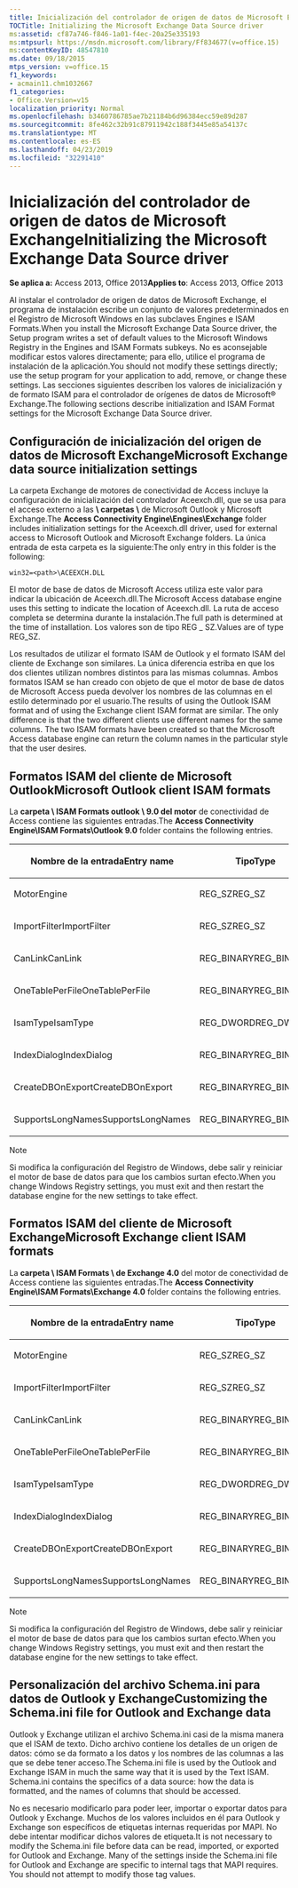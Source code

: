 ```yaml
---
title: Inicialización del controlador de origen de datos de Microsoft Exchange
TOCTitle: Initializing the Microsoft Exchange Data Source driver
ms:assetid: cf87a746-f846-1a01-f4ec-20a25e335193
ms:mtpsurl: https://msdn.microsoft.com/library/Ff834677(v=office.15)
ms:contentKeyID: 48547810
ms.date: 09/18/2015
mtps_version: v=office.15
f1_keywords:
- acmain11.chm1032667
f1_categories:
- Office.Version=v15
localization_priority: Normal
ms.openlocfilehash: b3460786785ae7b21184b6d96384ecc59e89d287
ms.sourcegitcommit: 8fe462c32b91c87911942c188f3445e85a54137c
ms.translationtype: MT
ms.contentlocale: es-ES
ms.lasthandoff: 04/23/2019
ms.locfileid: "32291410"
---
```

# <a name="initializing-the-microsoft-exchange-data-source-driver"></a><span data-ttu-id="20a5f-102">Inicialización del controlador de origen de datos de Microsoft Exchange</span><span class="sxs-lookup"><span data-stu-id="20a5f-102">Initializing the Microsoft Exchange Data Source driver</span></span>

<span data-ttu-id="20a5f-103">**Se aplica a:** Access 2013, Office 2013</span><span class="sxs-lookup"><span data-stu-id="20a5f-103">**Applies to**: Access 2013, Office 2013</span></span>

<span data-ttu-id="20a5f-104">Al instalar el controlador de origen de datos de Microsoft Exchange, el programa de instalación escribe un conjunto de valores predeterminados en el Registro de Microsoft Windows en las subclaves Engines e ISAM Formats.</span><span class="sxs-lookup"><span data-stu-id="20a5f-104">When you install the Microsoft Exchange Data Source driver, the Setup program writes a set of default values to the Microsoft Windows Registry in the Engines and ISAM Formats subkeys.</span></span> <span data-ttu-id="20a5f-105">No es aconsejable modificar estos valores directamente; para ello, utilice el programa de instalación de la aplicación.</span><span class="sxs-lookup"><span data-stu-id="20a5f-105">You should not modify these settings directly; use the setup program for your application to add, remove, or change these settings.</span></span> <span data-ttu-id="20a5f-106">Las secciones siguientes describen los valores de inicialización y de formato ISAM para el controlador de orígenes de datos de Microsoft® Exchange.</span><span class="sxs-lookup"><span data-stu-id="20a5f-106">The following sections describe initialization and ISAM Format settings for the Microsoft Exchange Data Source driver.</span></span>

## <a name="microsoft-exchange-data-source-initialization-settings"></a><span data-ttu-id="20a5f-107">Configuración de inicialización del origen de datos de Microsoft Exchange</span><span class="sxs-lookup"><span data-stu-id="20a5f-107">Microsoft Exchange data source initialization settings</span></span>

<span data-ttu-id="20a5f-108">La carpeta Exchange de motores de conectividad de Access incluye la configuración de inicialización del controlador Aceexch.dll, que se usa para el acceso externo a las **\\ carpetas \\** de Microsoft Outlook y Microsoft Exchange.</span><span class="sxs-lookup"><span data-stu-id="20a5f-108">The **Access Connectivity Engine\\Engines\\Exchange** folder includes initialization settings for the Aceexch.dll driver, used for external access to Microsoft Outlook and Microsoft Exchange folders.</span></span> <span data-ttu-id="20a5f-109">La única entrada de esta carpeta es la siguiente:</span><span class="sxs-lookup"><span data-stu-id="20a5f-109">The only entry in this folder is the following:</span></span>

`win32=<path>\ACEEXCH.DLL`

<span data-ttu-id="20a5f-110">El motor de base de datos de Microsoft Access utiliza este valor para indicar la ubicación de Aceexch.dll.</span><span class="sxs-lookup"><span data-stu-id="20a5f-110">The Microsoft Access database engine uses this setting to indicate the location of Aceexch.dll.</span></span> <span data-ttu-id="20a5f-111">La ruta de acceso completa se determina durante la instalación.</span><span class="sxs-lookup"><span data-stu-id="20a5f-111">The full path is determined at the time of installation.</span></span> <span data-ttu-id="20a5f-112">Los valores son de tipo REG \_ SZ.</span><span class="sxs-lookup"><span data-stu-id="20a5f-112">Values are of type REG\_SZ.</span></span>

<span data-ttu-id="20a5f-p104">Los resultados de utilizar el formato ISAM de Outlook y el formato ISAM del cliente de Exchange son similares. La única diferencia estriba en que los dos clientes utilizan nombres distintos para las mismas columnas. Ambos formatos ISAM se han creado con objeto de que el motor de base de datos de Microsoft Access pueda devolver los nombres de las columnas en el estilo determinado por el usuario.</span><span class="sxs-lookup"><span data-stu-id="20a5f-p104">The results of using the Outlook ISAM format and of using the Exchange client ISAM format are similar. The only difference is that the two different clients use different names for the same columns. The two ISAM formats have been created so that the Microsoft Access database engine can return the column names in the particular style that the user desires.</span></span>

## <a name="microsoft-outlook-client-isam-formats"></a><span data-ttu-id="20a5f-116">Formatos ISAM del cliente de Microsoft Outlook</span><span class="sxs-lookup"><span data-stu-id="20a5f-116">Microsoft Outlook client ISAM formats</span></span>

<span data-ttu-id="20a5f-117">La **carpeta \\ ISAM Formats outlook \\ 9.0 del motor** de conectividad de Access contiene las siguientes entradas.</span><span class="sxs-lookup"><span data-stu-id="20a5f-117">The **Access Connectivity Engine\\ISAM Formats\\Outlook 9.0** folder contains the following entries.</span></span>

<table>
<colgroup>
<col style="width: 33%" />
<col style="width: 33%" />
<col style="width: 33%" />
</colgroup>
<thead>
<tr class="header">
<th><p><span data-ttu-id="20a5f-118">Nombre de la entrada</span><span class="sxs-lookup"><span data-stu-id="20a5f-118">Entry name</span></span></p></th>
<th><p><span data-ttu-id="20a5f-119">Tipo</span><span class="sxs-lookup"><span data-stu-id="20a5f-119">Type</span></span></p></th>
<th><p><span data-ttu-id="20a5f-120">Valor</span><span class="sxs-lookup"><span data-stu-id="20a5f-120">Value</span></span></p></th>
</tr>
</thead>
<tbody>
<tr class="odd">
<td><p><span data-ttu-id="20a5f-121">Motor</span><span class="sxs-lookup"><span data-stu-id="20a5f-121">Engine</span></span></p></td>
<td><p><span data-ttu-id="20a5f-122">REG_SZ</span><span class="sxs-lookup"><span data-stu-id="20a5f-122">REG_SZ</span></span></p></td>
<td><p><span data-ttu-id="20a5f-123">Exchange</span><span class="sxs-lookup"><span data-stu-id="20a5f-123">Exchange</span></span></p></td>
</tr>
<tr class="even">
<td><p><span data-ttu-id="20a5f-124">ImportFilter</span><span class="sxs-lookup"><span data-stu-id="20a5f-124">ImportFilter</span></span></p></td>
<td><p><span data-ttu-id="20a5f-125">REG_SZ</span><span class="sxs-lookup"><span data-stu-id="20a5f-125">REG_SZ</span></span></p></td>
<td><p><span data-ttu-id="20a5f-126">Outlook()</span><span class="sxs-lookup"><span data-stu-id="20a5f-126">Outlook()</span></span></p></td>
</tr>
<tr class="odd">
<td><p><span data-ttu-id="20a5f-127">CanLink</span><span class="sxs-lookup"><span data-stu-id="20a5f-127">CanLink</span></span></p></td>
<td><p><span data-ttu-id="20a5f-128">REG_BINARY</span><span class="sxs-lookup"><span data-stu-id="20a5f-128">REG_BINARY</span></span></p></td>
<td><p><span data-ttu-id="20a5f-129">01</span><span class="sxs-lookup"><span data-stu-id="20a5f-129">01</span></span></p></td>
</tr>
<tr class="even">
<td><p><span data-ttu-id="20a5f-130">OneTablePerFile</span><span class="sxs-lookup"><span data-stu-id="20a5f-130">OneTablePerFile</span></span></p></td>
<td><p><span data-ttu-id="20a5f-131">REG_BINARY</span><span class="sxs-lookup"><span data-stu-id="20a5f-131">REG_BINARY</span></span></p></td>
<td><p><span data-ttu-id="20a5f-132">00</span><span class="sxs-lookup"><span data-stu-id="20a5f-132">00</span></span></p></td>
</tr>
<tr class="odd">
<td><p><span data-ttu-id="20a5f-133">IsamType</span><span class="sxs-lookup"><span data-stu-id="20a5f-133">IsamType</span></span></p></td>
<td><p><span data-ttu-id="20a5f-134">REG_DWORD</span><span class="sxs-lookup"><span data-stu-id="20a5f-134">REG_DWORD</span></span></p></td>
<td><p><span data-ttu-id="20a5f-135">3 </span><span class="sxs-lookup"><span data-stu-id="20a5f-135">3</span></span></p></td>
</tr>
<tr class="even">
<td><p><span data-ttu-id="20a5f-136">IndexDialog</span><span class="sxs-lookup"><span data-stu-id="20a5f-136">IndexDialog</span></span></p></td>
<td><p><span data-ttu-id="20a5f-137">REG_BINARY</span><span class="sxs-lookup"><span data-stu-id="20a5f-137">REG_BINARY</span></span></p></td>
<td><p><span data-ttu-id="20a5f-138">00</span><span class="sxs-lookup"><span data-stu-id="20a5f-138">00</span></span></p></td>
</tr>
<tr class="odd">
<td><p><span data-ttu-id="20a5f-139">CreateDBOnExport</span><span class="sxs-lookup"><span data-stu-id="20a5f-139">CreateDBOnExport</span></span></p></td>
<td><p><span data-ttu-id="20a5f-140">REG_BINARY</span><span class="sxs-lookup"><span data-stu-id="20a5f-140">REG_BINARY</span></span></p></td>
<td><p><span data-ttu-id="20a5f-141">00</span><span class="sxs-lookup"><span data-stu-id="20a5f-141">00</span></span></p></td>
</tr>
<tr class="even">
<td><p><span data-ttu-id="20a5f-142">SupportsLongNames</span><span class="sxs-lookup"><span data-stu-id="20a5f-142">SupportsLongNames</span></span></p></td>
<td><p><span data-ttu-id="20a5f-143">REG_BINARY</span><span class="sxs-lookup"><span data-stu-id="20a5f-143">REG_BINARY</span></span></p></td>
<td><p><span data-ttu-id="20a5f-144">01</span><span class="sxs-lookup"><span data-stu-id="20a5f-144">01</span></span></p></td>
</tr>
</tbody>
</table>



> [!NOTE]
> <span data-ttu-id="20a5f-145">Si modifica la configuración del Registro de Windows, debe salir y reiniciar el motor de base de datos para que los cambios surtan efecto.</span><span class="sxs-lookup"><span data-stu-id="20a5f-145">When you change Windows Registry settings, you must exit and then restart the database engine for the new settings to take effect.</span></span>



## <a name="microsoft-exchange-client-isam-formats"></a><span data-ttu-id="20a5f-146">Formatos ISAM del cliente de Microsoft Exchange</span><span class="sxs-lookup"><span data-stu-id="20a5f-146">Microsoft Exchange client ISAM formats</span></span>

<span data-ttu-id="20a5f-147">La **carpeta \\ ISAM Formats \\ de Exchange 4.0** del motor de conectividad de Access contiene las siguientes entradas.</span><span class="sxs-lookup"><span data-stu-id="20a5f-147">The **Access Connectivity Engine\\ISAM Formats\\Exchange 4.0** folder contains the following entries.</span></span>

<table>
<colgroup>
<col style="width: 33%" />
<col style="width: 33%" />
<col style="width: 33%" />
</colgroup>
<thead>
<tr class="header">
<th><p><span data-ttu-id="20a5f-148">Nombre de la entrada</span><span class="sxs-lookup"><span data-stu-id="20a5f-148">Entry name</span></span></p></th>
<th><p><span data-ttu-id="20a5f-149">Tipo</span><span class="sxs-lookup"><span data-stu-id="20a5f-149">Type</span></span></p></th>
<th><p><span data-ttu-id="20a5f-150">Valor</span><span class="sxs-lookup"><span data-stu-id="20a5f-150">Value</span></span></p></th>
</tr>
</thead>
<tbody>
<tr class="odd">
<td><p><span data-ttu-id="20a5f-151">Motor</span><span class="sxs-lookup"><span data-stu-id="20a5f-151">Engine</span></span></p></td>
<td><p><span data-ttu-id="20a5f-152">REG_SZ</span><span class="sxs-lookup"><span data-stu-id="20a5f-152">REG_SZ</span></span></p></td>
<td><p><span data-ttu-id="20a5f-153">Exchange</span><span class="sxs-lookup"><span data-stu-id="20a5f-153">Exchange</span></span></p></td>
</tr>
<tr class="even">
<td><p><span data-ttu-id="20a5f-154">ImportFilter</span><span class="sxs-lookup"><span data-stu-id="20a5f-154">ImportFilter</span></span></p></td>
<td><p><span data-ttu-id="20a5f-155">REG_SZ</span><span class="sxs-lookup"><span data-stu-id="20a5f-155">REG_SZ</span></span></p></td>
<td><p><span data-ttu-id="20a5f-156">Exchange()</span><span class="sxs-lookup"><span data-stu-id="20a5f-156">Exchange()</span></span></p></td>
</tr>
<tr class="odd">
<td><p><span data-ttu-id="20a5f-157">CanLink</span><span class="sxs-lookup"><span data-stu-id="20a5f-157">CanLink</span></span></p></td>
<td><p><span data-ttu-id="20a5f-158">REG_BINARY</span><span class="sxs-lookup"><span data-stu-id="20a5f-158">REG_BINARY</span></span></p></td>
<td><p><span data-ttu-id="20a5f-159">01</span><span class="sxs-lookup"><span data-stu-id="20a5f-159">01</span></span></p></td>
</tr>
<tr class="even">
<td><p><span data-ttu-id="20a5f-160">OneTablePerFile</span><span class="sxs-lookup"><span data-stu-id="20a5f-160">OneTablePerFile</span></span></p></td>
<td><p><span data-ttu-id="20a5f-161">REG_BINARY</span><span class="sxs-lookup"><span data-stu-id="20a5f-161">REG_BINARY</span></span></p></td>
<td><p><span data-ttu-id="20a5f-162">00</span><span class="sxs-lookup"><span data-stu-id="20a5f-162">00</span></span></p></td>
</tr>
<tr class="odd">
<td><p><span data-ttu-id="20a5f-163">IsamType</span><span class="sxs-lookup"><span data-stu-id="20a5f-163">IsamType</span></span></p></td>
<td><p><span data-ttu-id="20a5f-164">REG_DWORD</span><span class="sxs-lookup"><span data-stu-id="20a5f-164">REG_DWORD</span></span></p></td>
<td><p><span data-ttu-id="20a5f-165">3 </span><span class="sxs-lookup"><span data-stu-id="20a5f-165">3</span></span></p></td>
</tr>
<tr class="even">
<td><p><span data-ttu-id="20a5f-166">IndexDialog</span><span class="sxs-lookup"><span data-stu-id="20a5f-166">IndexDialog</span></span></p></td>
<td><p><span data-ttu-id="20a5f-167">REG_BINARY</span><span class="sxs-lookup"><span data-stu-id="20a5f-167">REG_BINARY</span></span></p></td>
<td><p><span data-ttu-id="20a5f-168">00</span><span class="sxs-lookup"><span data-stu-id="20a5f-168">00</span></span></p></td>
</tr>
<tr class="odd">
<td><p><span data-ttu-id="20a5f-169">CreateDBOnExport</span><span class="sxs-lookup"><span data-stu-id="20a5f-169">CreateDBOnExport</span></span></p></td>
<td><p><span data-ttu-id="20a5f-170">REG_BINARY</span><span class="sxs-lookup"><span data-stu-id="20a5f-170">REG_BINARY</span></span></p></td>
<td><p><span data-ttu-id="20a5f-171">00</span><span class="sxs-lookup"><span data-stu-id="20a5f-171">00</span></span></p></td>
</tr>
<tr class="even">
<td><p><span data-ttu-id="20a5f-172">SupportsLongNames</span><span class="sxs-lookup"><span data-stu-id="20a5f-172">SupportsLongNames</span></span></p></td>
<td><p><span data-ttu-id="20a5f-173">REG_BINARY</span><span class="sxs-lookup"><span data-stu-id="20a5f-173">REG_BINARY</span></span></p></td>
<td><p><span data-ttu-id="20a5f-174">01</span><span class="sxs-lookup"><span data-stu-id="20a5f-174">01</span></span></p></td>
</tr>
</tbody>
</table>



> [!NOTE]
> <span data-ttu-id="20a5f-175">Si modifica la configuración del Registro de Windows, debe salir y reiniciar el motor de base de datos para que los cambios surtan efecto.</span><span class="sxs-lookup"><span data-stu-id="20a5f-175">When you change Windows Registry settings, you must exit and then restart the database engine for the new settings to take effect.</span></span>



## <a name="customizing-the-schemaini-file-for-outlook-and-exchange-data"></a><span data-ttu-id="20a5f-176">Personalización del archivo Schema.ini para datos de Outlook y Exchange</span><span class="sxs-lookup"><span data-stu-id="20a5f-176">Customizing the Schema.ini file for Outlook and Exchange data</span></span>

<span data-ttu-id="20a5f-p105">Outlook y Exchange utilizan el archivo Schema.ini casi de la misma manera que el ISAM de texto. Dicho archivo contiene los detalles de un origen de datos: cómo se da formato a los datos y los nombres de las columnas a las que se debe tener acceso.</span><span class="sxs-lookup"><span data-stu-id="20a5f-p105">The Schema.ini file is used by the Outlook and Exchange ISAM in much the same way that it is used by the Text ISAM. Schema.ini contains the specifics of a data source: how the data is formatted, and the names of columns that should be accessed.</span></span>

<span data-ttu-id="20a5f-p106">No es necesario modificarlo para poder leer, importar o exportar datos para Outlook y Exchange. Muchos de los valores incluidos en él para Outlook y Exchange son específicos de etiquetas internas requeridas por MAPI. No debe intentar modificar dichos valores de etiqueta.</span><span class="sxs-lookup"><span data-stu-id="20a5f-p106">It is not necessary to modify the Schema.ini file before data can be read, imported, or exported for Outlook and Exchange. Many of the settings inside the Schema.ini file for Outlook and Exchange are specific to internal tags that MAPI requires. You should not attempt to modify those tag values.</span></span>

